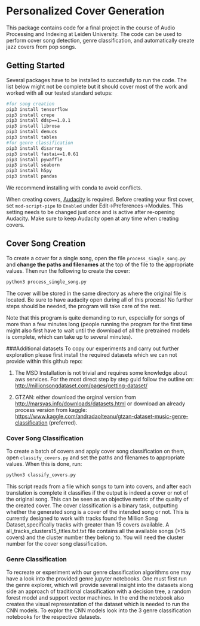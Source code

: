 # Personalized Cover Generation
This package contains code for a final project in the course of Audio Processing
and Indexing at Leiden University. The code can be used to perform cover song
detection, genre classification, and automatically create jazz covers from pop
songs.

## Getting Started
Several packages have to be installed to succesfully to run the code. The list below might not be complete but it should cover most of the work and worked with all our tested standard setups:
```bash
#for song creation
pip3 install tensorflow
pip3 install crepe
pip3 install ddsp==1.0.1
pip3 install librosa
pip3 install demucs
pip3 install tables
#for genre classification
pip3 install disarray
pip3 install fastai==1.0.61
pip3 install pywaffle
pip3 install seaborn
pip3 install h5py
pip3 install pandas
```
We recommend installing with conda to avoid conflicts.

When creating covers, [Audacity](https://www.audacityteam.org/) is required. Before creating your first cover, set ```mod-script-pipe``` to ```Enabled``` under Edit->Preferences->Modules. This setting needs to be changed just once and is active after re-opening Audacity. Make sure to keep Audacity open at any time when creating covers.

## Cover Song Creation
To create a cover for a single song, open the file ```process_single_song.py``` and **change the paths and filenames** at the top of the file to the appropriate values. Then run the following to create the cover:
```bash
python3 process_single_song.py
```
The cover will be stored in the same directory as where the original file is
located. Be sure to have audacity open during all of this process! No further steps should be needed, the program will take care of the rest.

Note that this program is quite demanding to run, especially for songs of more
than a few minutes long (people running the program for the first time might also first have to wait until the download of all the pretrained models is complete, which can take up to several minutes).

###Additional datasets
To copy our experiments and carry out further exploration please first install the required datasets which we can not provide within this github repo:
1) The MSD
Installation is not trivial and requires some knowledge about aws services. For the most direct step by step guid follow the outline on: http://millionsongdataset.com/pages/getting-dataset/

2) GTZAN: either download the orginal version from http://marsyas.info/downloads/datasets.html or download an already process version from kaggle: https://www.kaggle.com/andradaolteanu/gtzan-dataset-music-genre-classification (preferred).

### Cover Song Classification
To create a batch of covers and apply cover song classification on them, open
```classify_covers.py``` and set the paths and filenames to appropriate values.
When this is done, run:
```bash
python3 classify_covers.py
```
This script reads from a file which songs to turn into covers, and after each
translation is complete it classifies if the output is indeed a cover or not of
the original song. This can be seen as an objective metric of the quality of the
created cover. The cover classification is a binary task,  outputting whether the
generated song is a cover of the intended song or not. This is currently designed
to work with tracks found the Million Song Dataset,specifically tracks with 
greater than 15 covers available. A all_tracks_clusters15_titles.txt.txt file 
contains all the available songs (>15 covers) and the cluster number they belong to.
You will need the cluster number for the cover song classification. 

### Genre Classification
To recreate or experiment with our genre classification algorithms one may have a look into the provided genre jupyter notebooks.
One must first run the genre explorer, which will provide several insight into the datasets along side an approach of traditional classification with a decision tree, a random forest model and support vector machines.
In the end the notebook also creates the visual representation of the dataset which is needed to run the CNN models.
To explor the CNN models look into the 3 genre classification notebooks for the respective datasets.